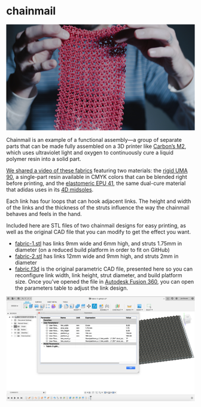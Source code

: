 # chainmail

![3D printed urethane methacrylate chainmail](images/fabric.jpg)

Chainmail is an example of a functional assembly—a group of separate parts that can be made fully assembled on a 3D printer like [Carbon’s M2](https://www.carbon3d.com/), which uses ultraviolet light and oxygen to continuously cure a liquid polymer resin into a solid part.

[We shared a video of these fabrics](https://www.instagram.com/p/B8hfffLJcF0/) featuring two materials: the [rigid UMA 90](https://www.carbon3d.com/materials/uma-urethanemethacrylate/), a single-part resin available in CMYK colors that can be blended right before printing, and the [elastomeric EPU 41](https://www.carbon3d.com/materials/epu-elastomeric-polyurethane/), the same dual-cure material that adidas uses in its [4D midsoles](https://www.adidas.com/us/4D).

Each link has four loops that can hook adjacent links. The height and width of the links and the thickness of the struts influence the way the chainmail behaves and feels in the hand.

Included here are STL files of two chainmail designs for easy printing, as well as the original CAD file that you can modify to get the effect you want.
* [fabric-1.stl](fabric-1.stl.zip) has links 9mm wide and 6mm high, and struts 1.75mm in diameter (on a reduced build platform in order to fit on GitHub)
* [fabric-2.stl](fabric-2.stl.zip) has links 12mm wide and 9mm high, and struts 2mm in diameter
* [fabric.f3d](fabric.f3d) is the original parametric CAD file, presented here so you can reconfigure link width, link height, strut diameter, and build platform size. Once you’ve opened the file in [Autodesk Fusion 360](https://www.autodesk.com/products/fusion-360/overview), you can open the parameters table to adjust the link design.

![Fusion 360 parameters table screenshot](images/fusion-360-screenshot.png)
